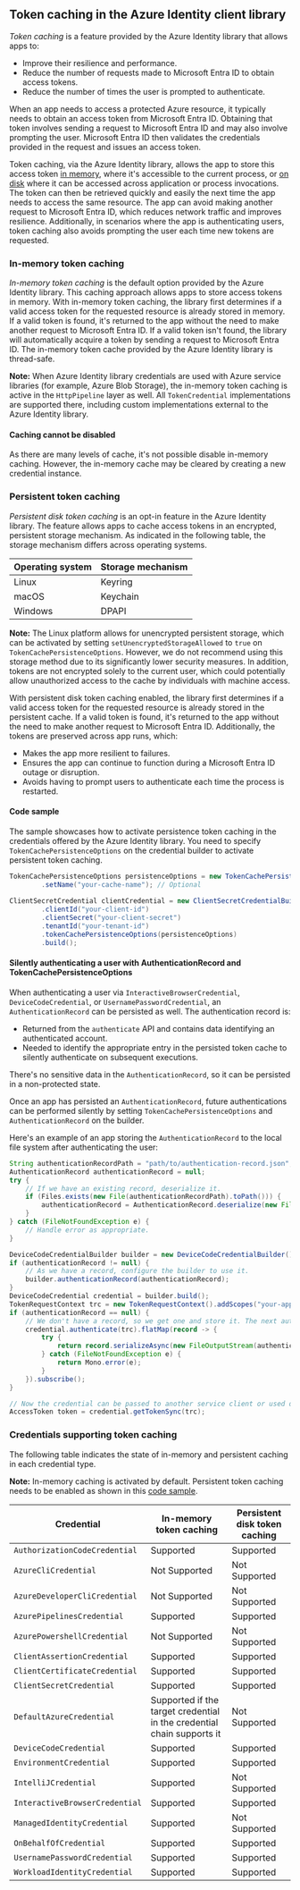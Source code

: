 ## Token caching in the Azure Identity client library

*Token caching* is a feature provided by the Azure Identity library that allows apps to:

- Improve their resilience and performance.
- Reduce the number of requests made to Microsoft Entra ID to obtain access tokens.
- Reduce the number of times the user is prompted to authenticate.

When an app needs to access a protected Azure resource, it typically needs to obtain an access token from Microsoft Entra ID. Obtaining that token involves sending a request to Microsoft Entra ID and may also involve prompting the user. Microsoft Entra ID then validates the credentials provided in the request and issues an access token.

Token caching, via the Azure Identity library, allows the app to store this access token [in memory](#in-memory-token-caching), where it's accessible to the current process, or [on disk](#persistent-token-caching) where it can be accessed across application or process invocations. The token can then be retrieved quickly and easily the next time the app needs to access the same resource. The app can avoid making another request to Microsoft Entra ID, which reduces network traffic and improves resilience. Additionally, in scenarios where the app is authenticating users, token caching also avoids prompting the user each time new tokens are requested.

### In-memory token caching

*In-memory token caching* is the default option provided by the Azure Identity library. This caching approach allows apps to store access tokens in memory. With in-memory token caching, the library first determines if a valid access token for the requested resource is already stored in memory. If a valid token is found, it's returned to the app without the need to make another request to Microsoft Entra ID. If a valid token isn't found, the library will automatically acquire a token by sending a request to Microsoft Entra ID. The in-memory token cache provided by the Azure Identity library is thread-safe.

**Note:** When Azure Identity library credentials are used with Azure service libraries (for example, Azure Blob Storage), the in-memory token caching is active in the `HttpPipeline` layer as well. All `TokenCredential` implementations are supported there, including custom implementations external to the Azure Identity library.

#### Caching cannot be disabled

As there are many levels of cache, it's not possible disable in-memory caching. However, the in-memory cache may be cleared by creating a new credential instance.

### Persistent token caching

*Persistent disk token caching* is an opt-in feature in the Azure Identity library. The feature allows apps to cache access tokens in an encrypted, persistent storage mechanism. As indicated in the following table, the storage mechanism differs across operating systems.

| Operating system | Storage mechanism |
|------------------|-------------------|
| Linux            | Keyring           |
| macOS            | Keychain          |
| Windows          | DPAPI             |

**Note:** The Linux platform allows for unencrypted persistent storage, which can be activated by setting `setUnencryptedStorageAllowed` to `true` on `TokenCachePersistenceOptions`. However, we do not recommend using this storage method due to its significantly lower security measures. In addition, tokens are not encrypted solely to the current user, which could potentially allow unauthorized access to the cache by individuals with machine access.

With persistent disk token caching enabled, the library first determines if a valid access token for the requested resource is already stored in the persistent cache. If a valid token is found, it's returned to the app without the need to make another request to Microsoft Entra ID. Additionally, the tokens are preserved across app runs, which:

- Makes the app more resilient to failures.
- Ensures the app can continue to function during a Microsoft Entra ID outage or disruption.
- Avoids having to prompt users to authenticate each time the process is restarted.

#### Code sample

The sample showcases how to activate persistence token caching in the credentials offered by the Azure Identity library. You need to specify `TokenCachePersistenceOptions` on the credential builder to activate persistent token caching.

```java 
TokenCachePersistenceOptions persistenceOptions = new TokenCachePersistenceOptions()
        .setName("your-cache-name"); // Optional
        
ClientSecretCredential clientCredential = new ClientSecretCredentialBuilder()
        .clientId("your-client-id")
        .clientSecret("your-client-secret")
        .tenantId("your-tenant-id")
        .tokenCachePersistenceOptions(persistenceOptions)
        .build();
```

#### Silently authenticating a user with AuthenticationRecord and TokenCachePersistenceOptions
When authenticating a user via `InteractiveBrowserCredential`, `DeviceCodeCredential`, or `UsernamePasswordCredential`, an `AuthenticationRecord` can be persisted as well. The authentication record is:

- Returned from the `authenticate` API and contains data identifying an authenticated account.
- Needed to identify the appropriate entry in the persisted token cache to silently authenticate on subsequent executions.

There's no sensitive data in the `AuthenticationRecord`, so it can be persisted in a non-protected state.

Once an app has persisted an `AuthenticationRecord`, future authentications can be performed silently by setting `TokenCachePersistenceOptions` and `AuthenticationRecord` on the builder.

Here's an example of an app storing the `AuthenticationRecord` to the local file system after authenticating the user:

```java com.azure.identity.silentauthentication
String authenticationRecordPath = "path/to/authentication-record.json";
AuthenticationRecord authenticationRecord = null;
try {
    // If we have an existing record, deserialize it.
    if (Files.exists(new File(authenticationRecordPath).toPath())) {
        authenticationRecord = AuthenticationRecord.deserialize(new FileInputStream(authenticationRecordPath));
    }
} catch (FileNotFoundException e) {
    // Handle error as appropriate.
}

DeviceCodeCredentialBuilder builder = new DeviceCodeCredentialBuilder().clientId(clientId).tenantId(tenantId);
if (authenticationRecord != null) {
    // As we have a record, configure the builder to use it.
    builder.authenticationRecord(authenticationRecord);
}
DeviceCodeCredential credential = builder.build();
TokenRequestContext trc = new TokenRequestContext().addScopes("your-appropriate-scope");
if (authenticationRecord == null) {
    // We don't have a record, so we get one and store it. The next authentication will use it.
    credential.authenticate(trc).flatMap(record -> {
        try {
            return record.serializeAsync(new FileOutputStream(authenticationRecordPath));
        } catch (FileNotFoundException e) {
            return Mono.error(e);
        }
    }).subscribe();
}

// Now the credential can be passed to another service client or used directly.
AccessToken token = credential.getTokenSync(trc);

```

### Credentials supporting token caching

The following table indicates the state of in-memory and persistent caching in each credential type.

**Note:** In-memory caching is activated by default. Persistent token caching needs to be enabled as shown in this [code sample](#code-sample).

| Credential                     | In-memory token caching                                                 | Persistent disk token caching |
|--------------------------------|-------------------------------------------------------------------------|-------------------------------|
| `AuthorizationCodeCredential`  | Supported                                                               | Supported                     |
| `AzureCliCredential`           | Not Supported                                                           | Not Supported                 |
| `AzureDeveloperCliCredential`  | Not Supported                                                           | Not Supported                 |
| `AzurePipelinesCredential`     | Supported                                                               | Supported                     | 
| `AzurePowershellCredential`    | Not Supported                                                           | Not Supported                 |
| `ClientAssertionCredential`    | Supported                                                               | Supported                     |
| `ClientCertificateCredential`  | Supported                                                               | Supported                     |
| `ClientSecretCredential`       | Supported                                                               | Supported                     |
| `DefaultAzureCredential`       | Supported if the target credential in the credential chain supports it  | Not Supported                 |
| `DeviceCodeCredential`         | Supported                                                               | Supported                     |
| `EnvironmentCredential`        | Supported                                                               | Supported                     |
| `IntelliJCredential`           | Supported                                                               | Not Supported                 |
| `InteractiveBrowserCredential` | Supported                                                               | Supported                     |
| `ManagedIdentityCredential`    | Supported                                                               | Not Supported                 |
| `OnBehalfOfCredential`         | Supported                                                               | Supported                     |
| `UsernamePasswordCredential`   | Supported                                                               | Supported                     |
| `WorkloadIdentityCredential`   | Supported                                                               | Supported                     |
